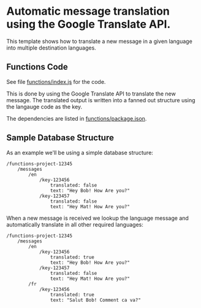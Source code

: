 # Automatic message translation using the Google Translate API.

This template shows how to translate a new message in a given language into multiple destination languages.

## Functions Code

See file [functions/index.js](functions/index.js) for the code.

This is done by using the Google Translate API to translate the new message. The translated output is written into a fanned out structure using the langauge code as the key.

The dependencies are listed in [functions/package.json](functions/package.json).

## Sample Database Structure

As an example we'll be using a simple database structure:

```
/functions-project-12345
    /messages
        /en
            /key-123456
                translated: false
                text: "Hey Bob! How Are you?"
            /key-123457
                translated: false
                text: "Hey Mat! How Are you?"
```

When a new message is received we lookup the language message and automatically translate in all other required languages:

```
/functions-project-12345
    /messages
        /en
            /key-123456
                translated: true
                text: "Hey Bob! How Are you?"
            /key-123457
                translated: false
                text: "Hey Mat! How Are you?"
        /fr
            /key-123456
                translated: true
                text: "Salut Bob! Comment ca va?"
```

